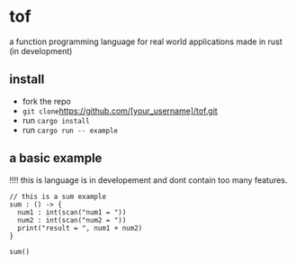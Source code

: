 # tof
a function programming language for real world applications made in rust (in development)


## install
- fork the repo
- `git clone`https://github.com/[your_username]/tof.git
- run `cargo install`
- run `cargo run -- example`



## a basic example
!!!! this is language is in developement and dont contain too many features.
```
// this is a sum example
sum : () -> {
  num1 : int(scan("num1 = "))
  num2 : int(scan("num2 = "))
  print("result = ", num1 + num2)
}

sum()
```
